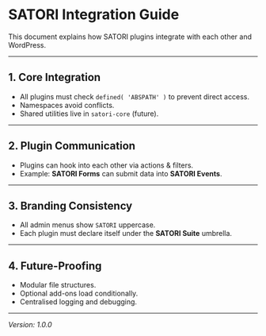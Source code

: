 # SATORI Integration Guide

This document explains how SATORI plugins integrate with each other and WordPress.

---

## 1. Core Integration
- All plugins must check `defined( 'ABSPATH' )` to prevent direct access.
- Namespaces avoid conflicts.
- Shared utilities live in `satori-core` (future).

---

## 2. Plugin Communication
- Plugins can hook into each other via actions & filters.
- Example: **SATORI Forms** can submit data into **SATORI Events**.

---

## 3. Branding Consistency
- All admin menus show `SATORI` uppercase.
- Each plugin must declare itself under the **SATORI Suite** umbrella.

---

## 4. Future-Proofing
- Modular file structures.
- Optional add-ons load conditionally.
- Centralised logging and debugging.

---

*Version: 1.0.0*
